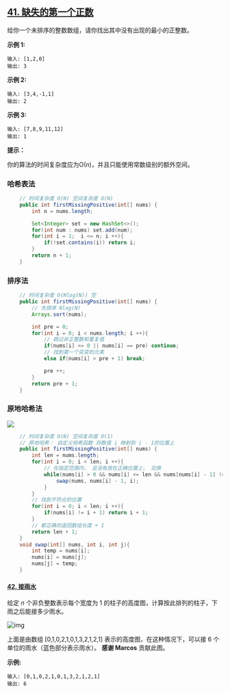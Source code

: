 ## [41. 缺失的第一个正数](https://leetcode-cn.com/problems/first-missing-positive/)

给你一个未排序的整数数组，请你找出其中没有出现的最小的正整数。

**示例 1:**

```
输入: [1,2,0]
输出: 3
```

**示例 2:**

```
输入: [3,4,-1,1]
输出: 2
```

**示例 3:**

```
输入: [7,8,9,11,12]
输出: 1
```

**提示：**

你的算法的时间复杂度应为O(*n*)，并且只能使用常数级别的额外空间。

### 哈希表法

```java
	// 时间复杂度 O(N) 空间复杂度 O(N)
    public int firstMissingPositive(int[] nums) {
        int n = nums.length;

        Set<Integer> set = new HashSet<>();
        for(int num : nums) set.add(num);
        for(int i = 1;  i <= n; i ++){
            if(!set.contains(i)) return i;
        }
        return n + 1;
    }
```

### 排序法

```java
    // 时间复杂度 O(Nlog(N)) 空
    public int firstMissingPositive(int[] nums) {
        // 先排序 Nlog(N)
        Arrays.sort(nums);

        int pre = 0;
        for(int i = 0; i < nums.length; i ++){
            // 跳过非正整数和重复值
            if(nums[i] <= 0 || nums[i] == pre) continue;
            // 找到第一个突变的元素
            else if(nums[i] > pre + 1) break;

            pre ++;
        }
        return pre + 1;
    }
```

### 原地哈希法

![](https://pic.leetcode-cn.com/1e4f3f1c9a6fb37c2aa515069508f5f3ef9d72cc55b586790f9bec9705052d17-0041-14.png)

```java
	// 时间复杂度 O(N) 空间复杂度 O(1)
    // 原地哈希： 自定义哈希函数 将数值 i 映射到 i - 1的位置上
    public int firstMissingPositive(int[] nums) {
        int len = nums.length;
        for(int i = 0; i < len; i ++){
            // 在指定范围内， 且没有放在正确位置上， 交换
            while(nums[i] > 0 && nums[i] <= len && nums[nums[i] - 1] != nums[i]){
                swap(nums, nums[i] - 1, i);
            }
        }
        // 找到不符合的位置
        for(int i = 0; i < len; i ++){
            if(nums[i] != i + 1) return i + 1;
        }
        // 都正确则返回数组长度 + 1
        return len + 1;
    }
    void swap(int[] nums, int i, int j){
        int temp = nums[i];
        nums[i] = nums[j];
        nums[j] = temp;
    }
```

#### [42. 接雨水](https://leetcode-cn.com/problems/trapping-rain-water/)

给定 *n* 个非负整数表示每个宽度为 1 的柱子的高度图，计算按此排列的柱子，下雨之后能接多少雨水。

![img](https://assets.leetcode-cn.com/aliyun-lc-upload/uploads/2018/10/22/rainwatertrap.png)

上面是由数组 [0,1,0,2,1,0,1,3,2,1,2,1] 表示的高度图，在这种情况下，可以接 6 个单位的雨水（蓝色部分表示雨水）。 **感谢 Marcos** 贡献此图。

**示例:**

```
输入: [0,1,0,2,1,0,1,3,2,1,2,1]
输出: 6
```

